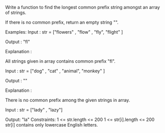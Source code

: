 Write a function to find the longest common prefix string amongst an array of strings.



If there is no common prefix, return an empty string "".


Examples:
Input : str = ["flowers" , "flow" , "fly", "flight" ]

Output : "fl"

Explanation :

All strings given in array contains common prefix "fl".

Input : str = ["dog" , "cat" , "animal", "monkey" ]

Output : ""

Explanation :

There is no common prefix among the given strings in array.

Input : str = ["lady" , "lazy"]

Output:
"la"
Constraints:
1 <= str.length <= 200
1 <= str[i].length <= 200
str[i] contains only lowercase English letters.


